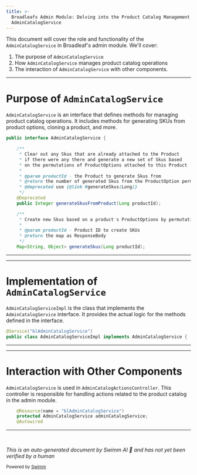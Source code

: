 ```yaml
---
title: >-
  Broadleafs Admin Module: Delving into the Product Catalog Management with
  AdminCatalogService
---
```

This document will cover the role and functionality of the `AdminCatalogService` in Broadleaf's admin module. We'll cover:

1. The purpose of `AdminCatalogService`
2. How `AdminCatalogService` manages product catalog operations
3. The interaction of `AdminCatalogService` with other components.

<SwmSnippet path="/admin/broadleaf-admin-module/src/main/java/org/broadleafcommerce/admin/server/service/AdminCatalogService.java" line="27">

---

# Purpose of `AdminCatalogService`

`AdminCatalogService` is an interface that defines methods for managing product catalog operations. It includes methods for generating SKUs from product options, cloning a product, and more.

```java
public interface AdminCatalogService {

    /**
     * Clear out any Skus that are already attached to the Product
     * if there were any there and generate a new set of Skus based
     * on the permutations of ProductOptions attached to this Product
     *
     * @param productId - the Product to generate Skus from
     * @return the number of generated Skus from the ProductOption permutations
     * @deprecated use {@link #generateSkus(Long)}
     */
    @Deprecated
    public Integer generateSkusFromProduct(Long productId);

    /**
     * Create new Skus based on a product's ProductOptions by permutation and add them to existing ones.
     *
     * @param productId - Product ID to create SKUs
     * @return the map as ResponseBody
     */
    Map<String, Object> generateSkus(Long productId);
```

---

</SwmSnippet>

<SwmSnippet path="/admin/broadleaf-admin-module/src/main/java/org/broadleafcommerce/admin/server/service/AdminCatalogServiceImpl.java" line="52">

---

# Implementation of `AdminCatalogService`

`AdminCatalogServiceImpl` is the class that implements the `AdminCatalogService` interface. It provides the actual logic for the methods defined in the interface.

```java
@Service("blAdminCatalogService")
public class AdminCatalogServiceImpl implements AdminCatalogService {
```

---

</SwmSnippet>

<SwmSnippet path="/admin/broadleaf-admin-module/src/main/java/org/broadleafcommerce/admin/web/controller/action/AdminCatalogActionsController.java" line="50">

---

# Interaction with Other Components

`AdminCatalogService` is used in `AdminCatalogActionsController`. This controller is responsible for handling actions related to the product catalog in the admin module.

```java
    @Resource(name = "blAdminCatalogService")
    protected AdminCatalogService adminCatalogService;
    @Autowired
```

---

</SwmSnippet>

&nbsp;

*This is an auto-generated document by Swimm AI 🌊 and has not yet been verified by a human*

<SwmMeta version="3.0.0" repo-id="Z2l0aHViJTNBJTNBQnJvYWRsZWFmQ29tbWVyY2UtZGVtbyUzQSUzQWdpbGFkbmF2b3Q=" repo-name="BroadleafCommerce-demo" doc-type="follow-up"><sup>Powered by [Swimm](/)</sup></SwmMeta>
